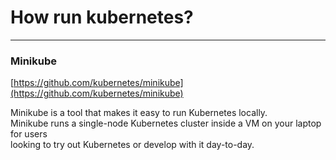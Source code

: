 # How run kubernetes?

---

### Minikube

[https://github.com/kubernetes/minikube](https://github.com/kubernetes/minikube)

Minikube is a tool that makes it easy to run Kubernetes locally.  
Minikube runs a single-node Kubernetes cluster inside a VM on your laptop for users  
looking to try out Kubernetes or develop with it day-to-day.

